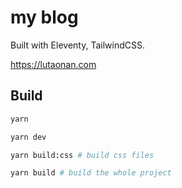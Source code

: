 # my blog

Built with Eleventy, TailwindCSS.

https://lutaonan.com

## Build

```bash
yarn

yarn dev

yarn build:css # build css files

yarn build # build the whole project
```
